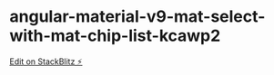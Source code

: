 # angular-material-v9-mat-select-with-mat-chip-list-kcawp2

[Edit on StackBlitz ⚡️](https://stackblitz.com/edit/angular-material-v9-mat-select-with-mat-chip-list-kcawp2)